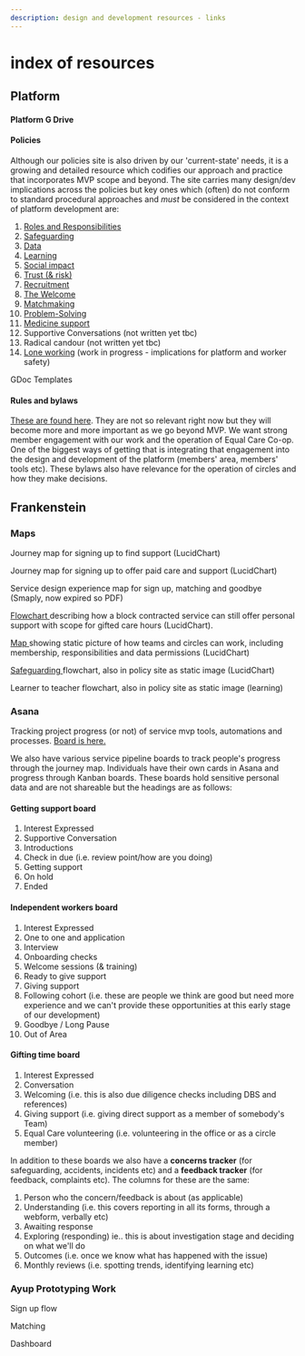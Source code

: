 ```yaml
---
description: design and development resources - links
---
```


# index of resources

## Platform

#### Platform G Drive

#### Policies

Although our policies site is also driven by our 'current-state' needs, it is a growing and detailed resource which codifies our approach and practice that incorporates MVP scope and beyond. The site carries many design/dev implications across the policies but key ones which \(often\) do not conform to standard procedural approaches and _must_ be considered in the context of platform development are:

1. [Roles and Responsibilities](https://app.gitbook.com/@eccoo/s/policies/safe-and-well/roles-and-responsibilities)
2. [Safeguarding](https://app.gitbook.com/@eccoo/s/policies/safe-and-well/safeguarding)
3. [Data](https://app.gitbook.com/@eccoo/s/policies/co-operative/data)
4. [Learning](https://app.gitbook.com/@eccoo/s/policies/co-operative/learning)
5. [Social impact](https://app.gitbook.com/@eccoo/s/policies/co-operative/social-impact)
6. [Trust \(& risk\)](https://app.gitbook.com/@eccoo/s/policies/safe-and-well/trust)
7. [Recruitment](https://app.gitbook.com/@eccoo/s/policies/people/recruitment)
8. [The Welcome](https://app.gitbook.com/@eccoo/s/policies/people/the-welcome)
9. [Matchmaking](https://app.gitbook.com/@eccoo/s/policies/people/matchmaking)
10. [Problem-Solving](https://app.gitbook.com/@eccoo/s/policies/people/problems-and-solving-these)
11. [Medicine support](https://app.gitbook.com/@eccoo/s/policies/safe-and-well/health-safety-wellbeing/medication)
12. Supportive Conversations \(not written yet tbc\)
13. Radical candour \(not written yet tbc\)
14. [Lone working](https://app.gitbook.com/@eccoo/s/policies/safe-and-well/health-safety-wellbeing/lone-working-and-visiting) \(work in progress - implications for platform and worker safety\)

GDoc Templates

#### Rules and bylaws

[These are found here](https://work.equalcare.coop/). They are not so relevant right now but they will become more and more important as we go beyond MVP. We want strong member engagement with our work and the operation of Equal Care Co-op. One of the biggest ways of getting that is integrating that engagement into the design and development of the platform \(members' area, members' tools etc\). These bylaws also have relevance for the operation of circles and how they make decisions.

## Frankenstein

### Maps

Journey map for signing up to find support \(LucidChart\)

Journey map for signing up to offer paid care and support \(LucidChart\)

Service design experience map for sign up, matching and goodbye \(Smaply, now expired so PDF\)

[Flowchart ](https://www.lucidchart.com/invitations/accept/543dbb30-6dcd-4c1a-bdb5-92d193f3127d)describing how a block contracted service can still offer personal support with scope for gifted care hours \(LucidChart\).

[Map ](https://www.lucidchart.com/invitations/accept/9b057545-0728-4e96-b60a-0935548d12c7)showing static picture of how teams and circles can work, including membership, responsibilities and data permissions \(LucidChart\)

[Safeguarding ](https://www.lucidchart.com/invitations/accept/f6b3d75d-8702-440a-a7fa-6a7a15876e8c)flowchart, also in policy site as static image \(LucidChart\)

Learner to teacher flowchart, also in policy site as static image \(learning\)

### Asana

Tracking project progress \(or not\) of service mvp tools, automations and processes. [Board is here.](https://app.asana.com/0/1139769260183323/board)

We also have various service pipeline boards to track people's progress through the journey map. Individuals have their own cards in Asana and progress through Kanban boards. These boards hold sensitive personal data and are not shareable but the headings are as follows:

#### Getting support board

1. Interest Expressed
2. Supportive Conversation
3. Introductions
4. Check in due \(i.e. review point/how are you doing\)
5. Getting support
6. On hold
7. Ended

#### Independent workers board

1. Interest Expressed
2. One to one and application
3. Interview
4. Onboarding checks
5. Welcome sessions \(& training\)
6. Ready to give support
7. Giving support
8. Following cohort \(i.e. these are people we think are good but need more experience and we can't provide these opportunities at this early stage of our development\)
9. Goodbye / Long Pause
10. Out of Area

#### Gifting time board

1. Interest Expressed
2. Conversation
3. Welcoming \(i.e. this is also due diligence checks including DBS and references\)
4. Giving support \(i.e. giving direct support as a member of somebody's Team\)
5. Equal Care volunteering \(i.e. volunteering in the office or as a circle member\)

In addition to these boards we also have a **concerns tracker** \(for safeguarding, accidents, incidents etc\) and a **feedback tracker** \(for feedback, complaints etc\). The columns for these are the same:

1. Person who the concern/feedback is about \(as applicable\)
2. Understanding \(i.e. this covers reporting in all its forms, through a webform, verbally etc\)
3. Awaiting response
4. Exploring \(responding\) ie.. this is about investigation stage and deciding on what we'll do 
5. Outcomes \(i.e. once we know what has happened with the issue\)
6. Monthly reviews \(i.e. spotting trends, identifying learning etc\)

### Ayup Prototyping Work

Sign up flow

Matching

Dashboard



